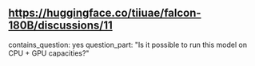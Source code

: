 ## https://huggingface.co/tiiuae/falcon-180B/discussions/11

contains_question: yes
question_part: "Is it possible to run this model on CPU + GPU capacities?"
